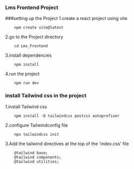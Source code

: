 ### Lms Frontend Project

###setting up the Project
1.create a react project using vite
```
    npm create vite@latest
```
2.go to the Project directory
```
    cd Lms_Frontend
```
3.install dependencies
```
    npm install
```
4.run the project
```
    npm run dev
```
### install Tailwind css in the project
1.install Tailwind css
```
    npm install -D tailwindcss postcss autoprefixer
```
2.configure Tailwindconfig file
```
    npx tailwindcss init
```
3.Add the tailwind directives at the top of the 'index.css' file
```
    @tailwind base;
    @tailwind components;
    @tailwind utilities;
```
